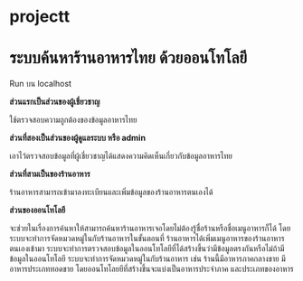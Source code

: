 # projectt
# ระบบค้นหาร้านอาหารไทย ด้วยออนโทโลยี
 Run บน localhost
 
 **ส่วนแรกเป็นส่วนของผู้เชี่ยวชาญ**
 
 ใช้ตรวจสอบความถูกต้องของข้อมูลอาหารไทย
 
 **ส่วนที่สองเป็นส่วนของผู้ดูแลระบบ หรือ admin**
 
 เอาไว้ตรวจสอบข้อมูลที่ผู้เชี่ยวชาญได้แสดงความคิดเห็นเกี่ยวกับข้อมูลอาหารไทย
 
 **ส่วนที่สามเป็นของร้านอาหาร**
 
 ร้านอาหารสามารถเข้ามาลงทะเบียนและเพิ่มข้อมูลของร้านอาหารตนเองได้
 
 **ส่วนของออนโทโลยี**
 
 จะช่วยในเรื่องการค้นหาให้สามารถค้นหาร้านอาหารเจอโดยไม่ต้องรู้ชื่อร้านหรือชื่อเมนูอาหารก็ได้ โดยระบบจะทำการจัดหมวดหมู่ในกับร้านอาหารในขั้นตอนที่ 
 ร้านอาหารได้เพิ่มเมนูอาหารของร้านอาหารตนเองเข้ามา ระบบจะทำการตรวจสอบข้อมูลในออนโทโลยีที่ได้สร้างขึ้นว่ามีข้อมูลตรงกันหรือไม่ถ้ามีข้อมูลในออนโทโลยี
 ระบบจะทำการจัดหมวดหมู่ในกับร้านอาหาร เช่น ร้านนี้มีอาหารภาคกลางขาย มีอาหารประเภททอดขาย โดยออนโทโลยยีที่สร้างขึ้นจะแบ่งเป็นอาหารประจำภาค และประเภทของอาหาร
 
 

